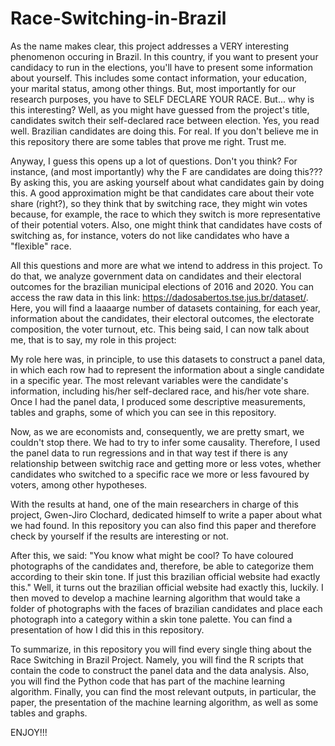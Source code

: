 # Race-Switching-in-Brazil

As the name makes clear, this project addresses a VERY interesting phenomenon occuring in Brazil. In this country, if you want to present your candidacy to run in the elections, you'll have to present some information about yourself. This includes some contact information, your education, your marital status, among other things. But, most importantly for our research purposes, you have to SELF DECLARE YOUR RACE. But... why is this interesting? Well, as you might have guessed from the project's title, candidates switch their self-declared race between election. Yes, you read well. Brazilian candidates are doing this. For real. If you don't believe me in this repository there are some tables that prove me right. Trust me.

Anyway, I guess this opens up a lot of questions. Don't you think? For instance, (and most importantly) why the F are candidates are doing this??? By asking this, you are asking yourself about what candidates gain by doing this. A good approximation might be that candidates care about their vote share (right?), so they think that by switching race, they might win votes because, for example, the race to which they switch is more representative of their potential voters. Also, one might think that candidates have costs of switching as, for instance, voters do not like candidates who have a "flexible" race.

All this questions and more are what we intend to address in this project. To do that, we analyze government data on candidates and their electoral outcomes for the brazilian municipal elections of 2016 and 2020. You can access the raw data in this link: https://dadosabertos.tse.jus.br/dataset/. Here, you will find a laaaarge number of datasets containing, for each year, information about the candidates, their electoral outcomes, the electorate composition, the voter turnout, etc. This being said, I can now talk about me, that is to say, my role in this project:

My role here was, in principle, to use this datasets to construct a panel data, in which each row had to represent the information about a single candidate in a specific year. The most relevant variables were the candidate's information, including his/her self-declared race, and his/her vote share. Once I had the panel data, I produced some descriptive measurements, tables and graphs, some of which you can see in this repository.

Now, as we are economists and, consequently, we are pretty smart, we couldn't stop there. We had to try to infer some causality. Therefore, I used the panel data to run regressions and in that way test if there is any relationship between switchig race and getting more or less votes, whether candidates who switched to a specific race we more or less favoured by voters, among other hypotheses. 

With the results at hand, one of the main researchers in charge of this project, Gwen-Jiro Clochard, dedicated himself to write a paper about what we had found. In this repository you can also find this paper and therefore check by yourself if the results are interesting or not. 

After this, we said: "You know what might be cool? To have coloured photographs of the candidates and, therefore, be able to categorize them according to their skin tone. If just this brazilian official website had exactly this." Well, it turns out the brazilian official website had exactly this, luckily. I then moved to develop a machine learning algorithm that would take a folder of photographs with the faces of brazilian candidates and place each photograph into a category within a skin tone palette. You can find a presentation of how I did this in this repository.

To summarize, in this repository you will find every single thing about the Race Switching in Brazil Project. Namely, you will find the R scripts that contain the code to construct the panel data and the data analysis. Also, you will find the Python code that has part of the machine learning algorithm. Finally, you can find the most relevant outputs, in particular, the paper, the presentation of the machine learning algorithm, as well as some tables and graphs.

ENJOY!!!
